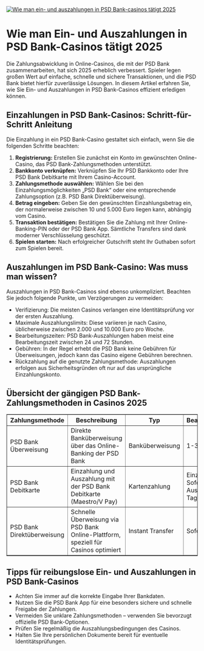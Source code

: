 [![Wie man ein- und auszahlungen in PSD Bank-casinos tätigt 2025](https://123-caf.pages.dev/gitsignup.png)](https://vrmoo.ru/Bt82HjjY)

<h1>Wie man Ein- und Auszahlungen in PSD Bank-Casinos tätigt 2025</h1> <p>Die Zahlungsabwicklung in Online-Casinos, die mit der PSD Bank zusammenarbeiten, hat sich 2025 erheblich verbessert. Spieler legen großen Wert auf einfache, schnelle und sichere Transaktionen, und die PSD Bank bietet hierfür zuverlässige Lösungen. In diesem Artikel erfahren Sie, wie Sie Ein- und Auszahlungen in PSD Bank-Casinos effizient erledigen können.</p>  <h2>Einzahlungen in PSD Bank-Casinos: Schritt-für-Schritt Anleitung</h2> <p>Die Einzahlung in ein PSD Bank-Casino gestaltet sich einfach, wenn Sie die folgenden Schritte beachten:</p> <ol>   <li><strong>Registrierung:</strong> Erstellen Sie zunächst ein Konto im gewünschten Online-Casino, das PSD Bank-Zahlungsmethoden unterstützt.</li>   <li><strong>Bankkonto verknüpfen:</strong> Verknüpfen Sie Ihr PSD Bankkonto oder Ihre PSD Bank Debitkarte mit Ihrem Casino-Account.</li>   <li><strong>Zahlungsmethode auswählen:</strong> Wählen Sie bei den Einzahlungsmöglichkeiten „PSD Bank“ oder eine entsprechende Zahlungsoption (z.B. PSD Bank Direktüberweisung).</li>   <li><strong>Betrag eingeben:</strong> Geben Sie den gewünschten Einzahlungsbetrag ein, der normalerweise zwischen 10 und 5.000 Euro liegen kann, abhängig vom Casino.</li>   <li><strong>Transaktion bestätigen:</strong> Bestätigen Sie die Zahlung mit Ihrer Online-Banking-PIN oder der PSD Bank App. Sämtliche Transfers sind dank moderner Verschlüsselung geschützt.</li>   <li><strong>Spielen starten:</strong> Nach erfolgreicher Gutschrift steht Ihr Guthaben sofort zum Spielen bereit.</li> </ol>  <h2>Auszahlungen im PSD Bank-Casino: Was muss man wissen?</h2> <p>Auszahlungen in PSD Bank-Casinos sind ebenso unkompliziert. Beachten Sie jedoch folgende Punkte, um Verzögerungen zu vermeiden:</p> <ul>   <li>Verifizierung: Die meisten Casinos verlangen eine Identitätsprüfung vor der ersten Auszahlung.</li>   <li>Maximale Auszahlungslimits: Diese variieren je nach Casino, üblicherweise zwischen 2.000 und 10.000 Euro pro Woche.</li>   <li>Bearbeitungszeiten: PSD Bank-Auszahlungen haben meist eine Bearbeitungszeit zwischen 24 und 72 Stunden.</li>   <li>Gebühren: In der Regel erhebt die PSD Bank keine Gebühren für Überweisungen, jedoch kann das Casino eigene Gebühren berechnen.</li>   <li>Rückzahlung auf die genutzte Zahlungsmethode: Auszahlungen erfolgen aus Sicherheitsgründen oft nur auf das ursprüngliche Einzahlungskonto.</li> </ul>  <h2>Übersicht der gängigen PSD Bank-Zahlungsmethoden in Casinos 2025</h2> <table border="1" cellpadding="8" cellspacing="0">   <thead>     <tr>       <th>Zahlungsmethode</th>       <th>Beschreibung</th>       <th>Typ</th>       <th>Bearbeitungszeit</th>       <th>Gebühren</th>     </tr>   </thead>   <tbody>     <tr>       <td>PSD Bank Überweisung</td>       <td>Direkte Banküberweisung über das Online-Banking der PSD Bank</td>       <td>Banküberweisung</td>       <td>1-3 Werktage</td>       <td>Kostenfrei</td>     </tr>     <tr>       <td>PSD Bank Debitkarte</td>       <td>Einzahlung und Auszahlung mit der PSD Bank Debitkarte (Maestro/V Pay)</td>       <td>Kartenzahlung</td>       <td>Einzahlung Sofort, Auszahlung 1-3 Tage</td>       <td>Kostenfrei</td>     </tr>     <tr>       <td>PSD Bank Direktüberweisung</td>       <td>Schnelle Überweisung via PSD Bank Online-Plattform, speziell für Casinos optimiert</td>       <td>Instant Transfer</td>       <td>Sofort</td>       <td>Kostenfrei</td>     </tr>   </tbody> </table>  <h2>Tipps für reibungslose Ein- und Auszahlungen in PSD Bank-Casinos</h2> <ul>   <li>Achten Sie immer auf die korrekte Eingabe Ihrer Bankdaten.</li>   <li>Nutzen Sie die PSD Bank App für eine besonders sichere und schnelle Freigabe der Zahlungen.</li>   <li>Vermeiden Sie unklare Zahlungsmethoden – verwenden Sie bevorzugt offizielle PSD Bank-Optionen.</li>   <li>Prüfen Sie regelmäßig die Auszahlungsbedingungen des Casinos.</li>   <li>Halten Sie Ihre persönlichen Dokumente bereit für eventuelle Identitätsprüfungen.</li> </ul>